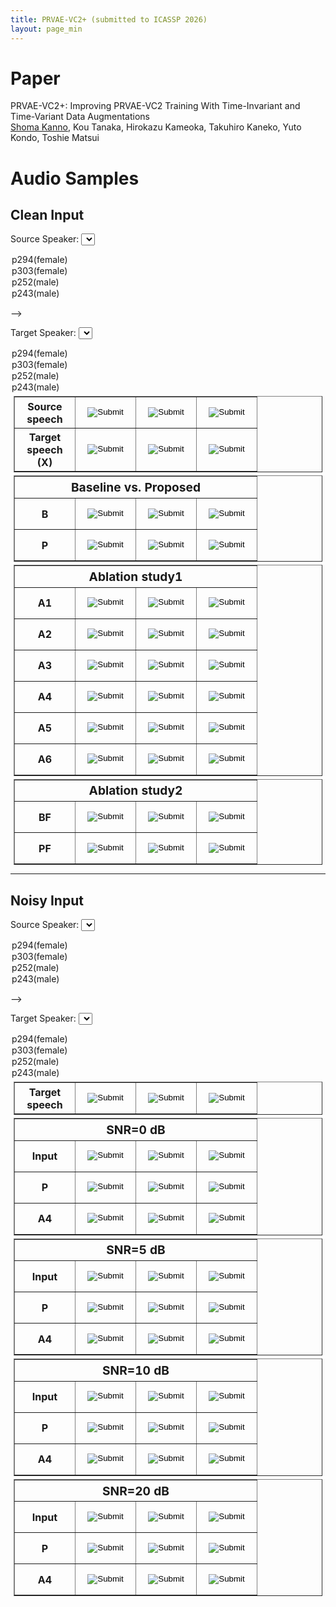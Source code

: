 ```yaml
---
title: PRVAE-VC2+ (submitted to ICASSP 2026)
layout: page_min
---
```


# Paper

PRVAE-VC2+: Improving PRVAE-VC2 Training With Time-Invariant and Time-Variant Data Augmentations  
<u>Shoma Kanno</u>, Kou Tanaka, Hirokazu Kameoka, Takuhiro Kaneko, Yuto Kondo, Toshie Matsui

# Audio Samples

## Clean Input

<div id="selector-container">

<label for="clean-src-selector">Source Speaker:</label>
<select name="clean-src" id="clean-src-selector">

<option value="5">p294(female)</option>
<option value="7">p303(female)</option>
<option selected value="0">p252(male)</option>
<option value="4">p243(male)</option>
</select>

-->

<label for="clean-tgt-selector">Target Speaker:</label>
<select name="clean-tgt" id="clean-tgt-selector">

<option value="5">p294(female)</option>
<option selected value="7">p303(female)</option>
<option value="0">p252(male)</option>
<option value="4">p243(male)</option>
</select>

</div>

<div id="clean-table-container">

  <table class="demo" border="1">
    <tbody>
      <tr>
        <th>Source speech</th>
        <td><input type="image" src="../../assets/demo/play.svg" onclick="play('clean','src',0)"/></td>
        <td><input type="image" src="../../assets/demo/play.svg" onclick="play('clean','src',1)"/></td>
        <td><input type="image" src="../../assets/demo/play.svg" onclick="play('clean','src',2)"/></td>
      </tr>
      <tr>
        <th>Target speech (X)</th>
        <td><input type="image" src="../../assets/demo/play.svg" onclick="play('clean','X',0)"/></td>
        <td><input type="image" src="../../assets/demo/play.svg" onclick="play('clean','X',1)"/></td>
        <td><input type="image" src="../../assets/demo/play.svg" onclick="play('clean','X',2)"/></td>
      </tr>
    </tbody>
  </table>

  <table class="demo" border="1">
    <tbody>
      <tr><th class="noisy-snr-header" colspan=4>Baseline vs. Proposed</th></tr>
      <tr>
        <th>B</th>
        <td><input type="image" src="../../assets/demo/play.svg" onclick="play('clean','B',0)"/></td>
        <td><input type="image" src="../../assets/demo/play.svg" onclick="play('clean','B',1)"/></td>
        <td><input type="image" src="../../assets/demo/play.svg" onclick="play('clean','B',2)"/></td>
      </tr>
      <tr>
        <th>P</th>
        <td><input type="image" src="../../assets/demo/play.svg" onclick="play('clean','P',0)"/></td>
        <td><input type="image" src="../../assets/demo/play.svg" onclick="play('clean','P',1)"/></td>
        <td><input type="image" src="../../assets/demo/play.svg" onclick="play('clean','P',2)"/></td>
      </tr>
    </tbody>
  </table>

  <table class="demo" border="1">
    <tbody>
      <tr><th class="noisy-snr-header" colspan=4>Ablation study1</th></tr>
      <tr>
        <th>A1</th>
        <td><input type="image" src="../../assets/demo/play.svg" onclick="play('clean','A1',0)"/></td>
        <td><input type="image" src="../../assets/demo/play.svg" onclick="play('clean','A1',1)"/></td>
        <td><input type="image" src="../../assets/demo/play.svg" onclick="play('clean','A1',2)"/></td>
      </tr>
      <tr>
        <th>A2</th>
        <td><input type="image" src="../../assets/demo/play.svg" onclick="play('clean','A2',0)"/></td>
        <td><input type="image" src="../../assets/demo/play.svg" onclick="play('clean','A2',1)"/></td>
        <td><input type="image" src="../../assets/demo/play.svg" onclick="play('clean','A2',2)"/></td>
      </tr>
      <tr>
        <th>A3</th>
        <td><input type="image" src="../../assets/demo/play.svg" onclick="play('clean','A3',0)"/></td>
        <td><input type="image" src="../../assets/demo/play.svg" onclick="play('clean','A3',1)"/></td>
        <td><input type="image" src="../../assets/demo/play.svg" onclick="play('clean','A3',2)"/></td>
      </tr>
      <tr>
        <th>A4</th>
        <td><input type="image" src="../../assets/demo/play.svg" onclick="play('clean','A4',0)"/></td>
        <td><input type="image" src="../../assets/demo/play.svg" onclick="play('clean','A4',1)"/></td>
        <td><input type="image" src="../../assets/demo/play.svg" onclick="play('clean','A4',2)"/></td>
      </tr>
      <tr>
        <th>A5</th>
        <td><input type="image" src="../../assets/demo/play.svg" onclick="play('clean','A5',0)"/></td>
        <td><input type="image" src="../../assets/demo/play.svg" onclick="play('clean','A5',1)"/></td>
        <td><input type="image" src="../../assets/demo/play.svg" onclick="play('clean','A5',2)"/></td>
      </tr>
      <tr>
        <th>A6</th>
        <td><input type="image" src="../../assets/demo/play.svg" onclick="play('clean','A6',0)"/></td>
        <td><input type="image" src="../../assets/demo/play.svg" onclick="play('clean','A6',1)"/></td>
        <td><input type="image" src="../../assets/demo/play.svg" onclick="play('clean','A6',2)"/></td>
      </tr>
    </tbody>
  </table>

  <table class="demo" border="1">
    <tbody>
      <tr><th class="noisy-snr-header" colspan=4>Ablation study2</th></tr>
      <tr>
        <th>BF</th>
        <td><input type="image" src="../../assets/demo/play.svg" onclick="play('clean','BF',0)"/></td>
        <td><input type="image" src="../../assets/demo/play.svg" onclick="play('clean','BF',1)"/></td>
        <td><input type="image" src="../../assets/demo/play.svg" onclick="play('clean','BF',2)"/></td>
      </tr>
      <tr>
        <th>PF</th>
        <td><input type="image" src="../../assets/demo/play.svg" onclick="play('clean','PF',0)"/></td>
        <td><input type="image" src="../../assets/demo/play.svg" onclick="play('clean','PF',1)"/></td>
        <td><input type="image" src="../../assets/demo/play.svg" onclick="play('clean','PF',2)"/></td>
      </tr>
    </tbody>
  </table>

</div>

---

## Noisy Input

<div id="noisy-table-container">

<label for="noisy-src-selector">Source Speaker:</label>
<select name="noisy-src" id="noisy-src-selector">

<option value="5">p294(female)</option>
<option value="7">p303(female)</option>
<option selected value="0">p252(male)</option>
<option value="4">p243(male)</option>
</select>

-->

<label for="noisy-tgt-selector">Target Speaker:</label>
<select name="noisy-tgt" id="noisy-tgt-selector">

<option value="5">p294(female)</option>
<option selected value="7">p303(female)</option>
<option value="0">p252(male)</option>
<option value="4">p243(male)</option>
</select>

  <table class="demo" border="1">
    <tbody>
      <tr>
        <th>Target speech</th>
        <td><input type="image" src="../../assets/demo/play.svg" onclick="play('noisy','tgt',0)"/></td>
        <td><input type="image" src="../../assets/demo/play.svg" onclick="play('noisy','tgt',1)"/></td>
        <td><input type="image" src="../../assets/demo/play.svg" onclick="play('noisy','tgt',2)"/></td>
      </tr>
    </tbody>
  </table>

  <table class="demo" border="1">
    <tbody>
      <tr><th class="noisy-snr-header" colspan=4>SNR=0 dB</th></tr>
      <tr>
        <th>Input</th>
        <td><input type="image" src="../../assets/demo/play.svg" onclick="play('noisy','X', 0, 0)"/></td>
        <td><input type="image" src="../../assets/demo/play.svg" onclick="play('noisy','X', 1, 0)"/></td>
        <td><input type="image" src="../../assets/demo/play.svg" onclick="play('noisy','X', 2, 0)"/></td>
      </tr>
      <tr>
        <th>P</th>
        <td><input type="image" src="../../assets/demo/play.svg" onclick="play('noisy','P',0, 0)"/></td>
        <td><input type="image" src="../../assets/demo/play.svg" onclick="play('noisy','P',1, 0)"/></td>
        <td><input type="image" src="../../assets/demo/play.svg" onclick="play('noisy','P',2, 0)"/></td>
      </tr>
      <tr>
        <th>A4</th>
        <td><input type="image" src="../../assets/demo/play.svg" onclick="play('noisy','A4',0, 0)"/></td>
        <td><input type="image" src="../../assets/demo/play.svg" onclick="play('noisy','A4',1, 0)"/></td>
        <td><input type="image" src="../../assets/demo/play.svg" onclick="play('noisy','A4',2, 0)"/></td>
      </tr>
    </tbody>
  </table>

  <table class="demo" border="1">
    <tbody>
      <tr><th class="noisy-snr-header" colspan=4>SNR=5 dB</th></tr>
      <tr>
        <th>Input</th>
        <td><input type="image" src="../../assets/demo/play.svg" onclick="play('noisy','X',0, 5)"/></td>
        <td><input type="image" src="../../assets/demo/play.svg" onclick="play('noisy','X',1, 5)"/></td>
        <td><input type="image" src="../../assets/demo/play.svg" onclick="play('noisy','X',2, 5)"/></td>
      </tr>
      <tr>
        <th>P</th>
        <td><input type="image" src="../../assets/demo/play.svg" onclick="play('noisy','P',0, 5)"/></td>
        <td><input type="image" src="../../assets/demo/play.svg" onclick="play('noisy','P',1, 5)"/></td>
        <td><input type="image" src="../../assets/demo/play.svg" onclick="play('noisy','P',2, 5)"/></td>
      </tr>
      <tr>
        <th>A4</th>
        <td><input type="image" src="../../assets/demo/play.svg" onclick="play('noisy','A4',0, 5)"/></td>
        <td><input type="image" src="../../assets/demo/play.svg" onclick="play('noisy','A4',1, 5)"/></td>
        <td><input type="image" src="../../assets/demo/play.svg" onclick="play('noisy','A4',2, 5)"/></td>
      </tr>
    </tbody>
  </table>

  <table class="demo" border="1">
    <tbody>
      <tr><th class="noisy-snr-header" colspan=4>SNR=10 dB</th></tr>
      <tr>
        <th>Input</th>
        <td><input type="image" src="../../assets/demo/play.svg" onclick="play('noisy','X',0, 10)"/></td>
        <td><input type="image" src="../../assets/demo/play.svg" onclick="play('noisy','X',1, 10)"/></td>
        <td><input type="image" src="../../assets/demo/play.svg" onclick="play('noisy','X',2, 10)"/></td>
      </tr>
      <tr>
        <th>P</th>
        <td><input type="image" src="../../assets/demo/play.svg" onclick="play('noisy','P',0, 10)"/></td>
        <td><input type="image" src="../../assets/demo/play.svg" onclick="play('noisy','P',1, 10)"/></td>
        <td><input type="image" src="../../assets/demo/play.svg" onclick="play('noisy','P',2, 10)"/></td>
      </tr>
      <tr>
        <th>A4</th>
        <td><input type="image" src="../../assets/demo/play.svg" onclick="play('noisy','A4',0, 10)"/></td>
        <td><input type="image" src="../../assets/demo/play.svg" onclick="play('noisy','A4',1, 10)"/></td>
        <td><input type="image" src="../../assets/demo/play.svg" onclick="play('noisy','A4',2, 10)"/></td>
      </tr>
    </tbody>
  </table>

  <table class="demo" border="1">
    <tbody>
      <tr class><th class="noisy-snr-header" colspan=4>SNR=20 dB</th></tr>
      <tr>
        <th>Input</th>
        <td><input type="image" src="../../assets/demo/play.svg" onclick="play('noisy','X',0, 20)"/></td>
        <td><input type="image" src="../../assets/demo/play.svg" onclick="play('noisy','X',1, 20)"/></td>
        <td><input type="image" src="../../assets/demo/play.svg" onclick="play('noisy','X',2, 20)"/></td>
      </tr>
      <tr>
        <th>P</th>
        <td><input type="image" src="../../assets/demo/play.svg" onclick="play('noisy','P',0, 20)"/></td>
        <td><input type="image" src="../../assets/demo/play.svg" onclick="play('noisy','P',1, 20)"/></td>
        <td><input type="image" src="../../assets/demo/play.svg" onclick="play('noisy','P',2, 20)"/></td>
      </tr>
      <tr>
        <th>A4</th>
        <td><input type="image" src="../../assets/demo/play.svg" onclick="play('noisy','A4',0, 20)"/></td>
        <td><input type="image" src="../../assets/demo/play.svg" onclick="play('noisy','A4',1, 20)"/></td>
        <td><input type="image" src="../../assets/demo/play.svg" onclick="play('noisy','A4',2, 20)"/></td>
      </tr>
    </tbody>
  </table>

</div>

<script src="./script.js"></script>

<style>
    table.demo {
      width: auto;
      margin: 5px;
    }
    table.demo>tbody>tr>th,
    table.demo>tbody>tr>td {
      width: 80px;
      min-width: 80px;
      max-width: 80px;
      height: 50px;
      text-align: center;
      vertical-align: center;
    }

    th.noisy-snr-header {
      font-size: 120%;
      height: 30px !important;
    }

</style>
